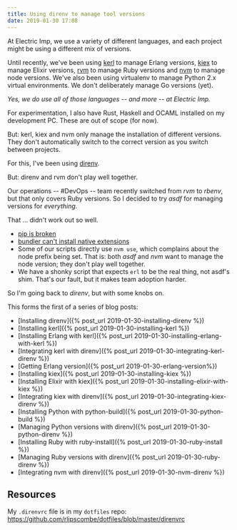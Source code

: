 ```yaml
---
title: Using direnv to manage tool versions
date: 2019-01-30 17:08
---
```


At Electric Imp, we use a variety of different languages, and each project might be using a different mix of versions.

Until recently, we've been using [kerl](https://github.com/kerl/kerl) to manage Erlang versions, [kiex](https://github.com/taylor/kiex) to manage
Elixir versions, [rvm](https://rvm.io/) to manage Ruby versions and [nvm](https://github.com/creationix/nvm) to manage node versions. We've also been using virtualenv to manage Python 2.x virtual environments. We don't deliberately manage Go versions (yet).

_Yes, we do use all of those languages -- and more -- at Electric Imp._

For experimentation, I also have Rust, Haskell and OCAML installed on my development PC. These are out of scope (for now).

But: kerl, kiex and nvm only manage the installation of different versions. They don't automatically switch to the correct version as you switch between projects.

For this, I've been using [direnv](https://direnv.net/).

But: direnv and rvm don't play well together.

Our operations -- #DevOps -- team recently switched from *rvm* to *rbenv*, but that only covers Ruby versions. So I decided to try *asdf* for managing versions for _everything_.

That ... didn't work out so well.

- [pip is broken](https://github.com/danhper/asdf-python/issues/49)
- [bundler can't install native extensions](https://github.com/asdf-vm/asdf-ruby/issues/92)
- Some of our scripts directly use `nvm use`, which complains about the node
  prefix being set. That is: both *asdf* and *nvm* want to manage the node version;
  they don't play well together.
- We have a shonky script that expects `erl` to be the real thing, not asdf's
  shim. That's our fault, but it makes team adoption harder.

So I'm going back to *direnv*, but with some knobs on.

This forms the first of a series of blog posts:
- [Installing direnv]({% post_url 2019-01-30-installing-direnv %})
- [Installing kerl]({% post_url 2019-01-30-installing-kerl %})
- [Installing Erlang with kerl]({% post_url 2019-01-30-installing-erlang-with-kerl %})
- [Integrating kerl with direnv]({% post_url 2019-01-30-integrating-kerl-direnv %})
- [Getting Erlang version]({% post_url 2019-01-30-erlang-version%})
- [Installing kiex]({% post_url 2019-01-30-installing-kiex %})
- [Installing Elixir with kiex]({% post_url 2019-01-30-installing-elixir-with-kiex %})
- [Integrating kiex with direnv]({% post_url 2019-01-30-integrating-kiex-direnv %})
- [Installing Python with python-build]({% post_url 2019-01-30-python-build %})
- [Managing Python versions with direnv]({% post_url 2019-01-30-python-direnv %})
- [Installing Ruby with ruby-install]({% post_url 2019-01-30-ruby-install %})
- [Managing Ruby versions with direnv]({% post_url 2019-01-30-ruby-direnv %})
- [Integrating nvm with direnv]({% post_url 2019-01-30-nvm-direnv %})

## Resources

My `.direnvrc` file is in my `dotfiles` repo: https://github.com/rlipscombe/dotfiles/blob/master/direnvrc
